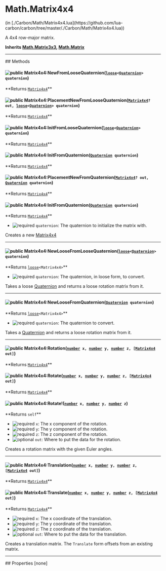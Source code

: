 <link href="../../style.css" rel="stylesheet" type="text/css"/>
<h1 class="class-title">Math.Matrix4x4</h1>
<span class="file-link">(in [./Carbon/Math/Matrix4x4.lua](https://github.com/lua-carbon/carbon/tree/master/./Carbon/Math/Matrix4x4.lua))</span><br/>

A 4x4 row-major matrix.

**Inherits <a href="Classes/Math.Matrix3x3">Math.Matrix3x3</a>, <a href="Classes/Math.Matrix">Math.Matrix</a>**

<hr />
## Methods
<h4 class="method-name"><img class="doc-image" alt="public" src="https://img.shields.io/badge/class-public-11b237.svg?style=flat-square" /> Matrix4x4:NewFromLooseQuaternion(<code><a href="Types#loose">loose</a>&lt;<a href="Classes/Quaternion">Quaternion</a>&gt; quaternion</code>)</h4>
**<span class="method-returns">Returns <code><a href="Classes/Math.Matrix4x4">Matrix4x4</a></code></span>**
<h4 class="method-name"><img class="doc-image" alt="public" src="https://img.shields.io/badge/class-public-11b237.svg?style=flat-square" /> Matrix4x4:PlacementNewFromLooseQuaternion(<code><a href="Classes/Math.Matrix4x4">Matrix4x4</a>? out, <a href="Types#loose">loose</a>&lt;<a href="Classes/Quaternion">Quaternion</a>&gt; quaternion</code>)</h4>
**<span class="method-returns">Returns <code><a href="Classes/Math.Matrix4x4">Matrix4x4</a></code></span>**

<h4 class="method-name"><img class="doc-image" alt="public" src="https://img.shields.io/badge/object-public-11b237.svg?style=flat-square" /> Matrix4x4:InitFromLooseQuaternion(<code><a href="Types#loose">loose</a>&lt;<a href="Classes/Quaternion">Quaternion</a>&gt; quaternion</code>)</h4>
**<span class="method-returns">Returns <code><a href="Classes/Math.Matrix4x4">Matrix4x4</a></code></span>**

<h4 class="method-name"><img class="doc-image" alt="public" src="https://img.shields.io/badge/class-public-11b237.svg?style=flat-square" /> Matrix4x4:InitFromQuaternion(<code><a href="Classes/Quaternion">Quaternion</a> quaternion</code>)</h4>
**<span class="method-returns">Returns <code><a href="Classes/Math.Matrix4x4">Matrix4x4</a></code></span>**

<h4 class="method-name"><img class="doc-image" alt="public" src="https://img.shields.io/badge/class-public-11b237.svg?style=flat-square" /> Matrix4x4:PlacementNewFromQuaternion(<code><a href="Classes/Math.Matrix4x4">Matrix4x4</a>? out, <a href="Classes/Quaternion">Quaternion</a> quaternion</code>)</h4>
**<span class="method-returns">Returns <code><a href="Classes/Math.Matrix4x4">Matrix4x4</a></code></span>**

<h4 class="method-name"><img class="doc-image" alt="public" src="https://img.shields.io/badge/object-public-11b237.svg?style=flat-square" /> Matrix4x4:InitFromQuaternion(<code><a href="Classes/Quaternion">Quaternion</a> quaternion</code>)</h4>
**<span class="method-returns">Returns <code><a href="Classes/Math.Matrix4x4">Matrix4x4</a></code></span>**

- <img class="doc-image" alt="required" src="https://img.shields.io/badge/%20-required-ff9600.svg?style=flat-square" />  `quaternion`: The quaternion to initialize the matrix with.

Creates a new <a href="Classes/Math.Matrix4x4">Matrix4x4</a>

<hr/>
<h4 class="method-name"><img class="doc-image" alt="public" src="https://img.shields.io/badge/class-public-11b237.svg?style=flat-square" /> Matrix4x4:NewLooseFromLooseQuaternion(<code><a href="Types#loose">loose</a>&lt;<a href="Classes/Quaternion">Quaternion</a>&gt; quaternion</code>)</h4>
**<span class="method-returns">Returns <code><a href="Types#loose">loose</a>&lt;Matrix4x4&gt;</code></span>**

- <img class="doc-image" alt="required" src="https://img.shields.io/badge/%20-required-ff9600.svg?style=flat-square" />  `quaternion`: The quaternion, in loose form, to convert.

Takes a loose <a href="Classes/Quaternion">Quaternion</a> and returns a loose rotation matrix from it.

<hr/>
<h4 class="method-name"><img class="doc-image" alt="public" src="https://img.shields.io/badge/class-public-11b237.svg?style=flat-square" /> Matrix4x4:NewLooseFromQuaternion(<code><a href="Classes/Quaternion">Quaternion</a> quaternion</code>)</h4>
**<span class="method-returns">Returns <code><a href="Types#loose">loose</a>&lt;Matrix4x4&gt;</code></span>**

- <img class="doc-image" alt="required" src="https://img.shields.io/badge/%20-required-ff9600.svg?style=flat-square" />  `quaternion`: The quaternion to convert.

Takes a <a href="Classes/Quaternion">Quaternion</a> and returns a loose rotation matrix from it.

<hr/>
<h4 class="method-name"><img class="doc-image" alt="public" src="https://img.shields.io/badge/class-public-11b237.svg?style=flat-square" /> Matrix4x4:Rotation(<code><a href="Types#number">number</a> x, <a href="Types#number">number</a> y, <a href="Types#number">number</a> z, [<a href="Classes/Math.Matrix4x4">Matrix4x4</a> out]</code>)</h4>
**<span class="method-returns">Returns <code><a href="Classes/Math.Matrix4x4">Matrix4x4</a></code></span>**
<h4 class="method-name"><img class="doc-image" alt="public" src="https://img.shields.io/badge/object-public-11b237.svg?style=flat-square" /> Matrix4x4:Rotate(<code><a href="Types#number">number</a> x, <a href="Types#number">number</a> y, <a href="Types#number">number</a> z, [<a href="Classes/Math.Matrix4x4">Matrix4x4</a> out]</code>)</h4>
**<span class="method-returns">Returns <code><a href="Classes/Math.Matrix4x4">Matrix4x4</a></code></span>**

<h4 class="method-name"><img class="doc-image" alt="public" src="https://img.shields.io/badge/object-public-11b237.svg?style=flat-square" /> Matrix4x4:Rotate!(<code><a href="Types#number">number</a> x, <a href="Types#number">number</a> y, <a href="Types#number">number</a> z</code>)</h4>
**<span class="method-returns">Returns <code>self</code></span>**

- <img class="doc-image" alt="required" src="https://img.shields.io/badge/%20-required-ff9600.svg?style=flat-square" />  `x`: The x component of the rotation.
- <img class="doc-image" alt="required" src="https://img.shields.io/badge/%20-required-ff9600.svg?style=flat-square" />  `y`: The y component of the rotation.
- <img class="doc-image" alt="required" src="https://img.shields.io/badge/%20-required-ff9600.svg?style=flat-square" />  `z`: The z component of the rotation.
- <img class="doc-image" alt="optional" src="https://img.shields.io/badge/%20-optional-0092e6.svg?style=flat-square" />  `out`: Where to put the data for the rotation.

Creates a rotation matrix with the given Euler angles.

<hr/>
<h4 class="method-name"><img class="doc-image" alt="public" src="https://img.shields.io/badge/class-public-11b237.svg?style=flat-square" /> Matrix4x4:Translation(<code><a href="Types#number">number</a> x, <a href="Types#number">number</a> y, <a href="Types#number">number</a> z, [<a href="Classes/Math.Matrix4x4">Matrix4x4</a> out]</code>)</h4>
**<span class="method-returns">Returns <code><a href="Classes/Math.Matrix4x4">Matrix4x4</a></code></span>**
<h4 class="method-name"><img class="doc-image" alt="public" src="https://img.shields.io/badge/object-public-11b237.svg?style=flat-square" /> Matrix4x4:Translate(<code><a href="Types#number">number</a> x, <a href="Types#number">number</a> y, <a href="Types#number">number</a> z, [<a href="Classes/Math.Matrix4x4">Matrix4x4</a> out]</code>)</h4>
**<span class="method-returns">Returns <code><a href="Classes/Math.Matrix4x4">Matrix4x4</a></code></span>**

- <img class="doc-image" alt="required" src="https://img.shields.io/badge/%20-required-ff9600.svg?style=flat-square" />  `x`: The x coordinate of the translation.
- <img class="doc-image" alt="required" src="https://img.shields.io/badge/%20-required-ff9600.svg?style=flat-square" />  `y`: The y coordinate of the translation.
- <img class="doc-image" alt="required" src="https://img.shields.io/badge/%20-required-ff9600.svg?style=flat-square" />  `z`: The z coordinate of the translation.
- <img class="doc-image" alt="optional" src="https://img.shields.io/badge/%20-optional-0092e6.svg?style=flat-square" />  `out`: Where to put the data for the translation.

Creates a translation matrix.
The <code>Translate</code> form offsets from an existing matrix.


<hr />
## Properties
[none]
